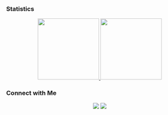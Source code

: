 ### Statistics

<p align="center">
	<a href="https://github.com/myodan">
		<img height="165em" src="https://github-readme-stats-eight-theta.vercel.app/api?username=myodan&show_icons=true&include_all_commits=true&count_private=true"/>
	</a>
	<a href="https://wakatime.com/@myodan">
		<img height="165em" src="https://github-readme-stats.vercel.app/api/wakatime?username=myodan&layout=compact&langs_count=8"/>
	</a>
</p>

### Connect with Me

<p align="center">
<a href="https://linkedin.com/in/myodan"><img src="https://img.shields.io/badge/-myodan-0077B5?style=flat&logo=Linkedin&logoColor=white"/></a>
<a href="mailto:kr.myodan@gmail.com"><img src="https://img.shields.io/badge/-kr.myodan@gmail.com-D14836?style=flat&logo=Gmail&logoColor=white"/></a>
</p>
